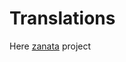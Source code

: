# Translations
Here [zanata](https://translate.zanata.org/project/view/gaming-center?dswid=3932) project
